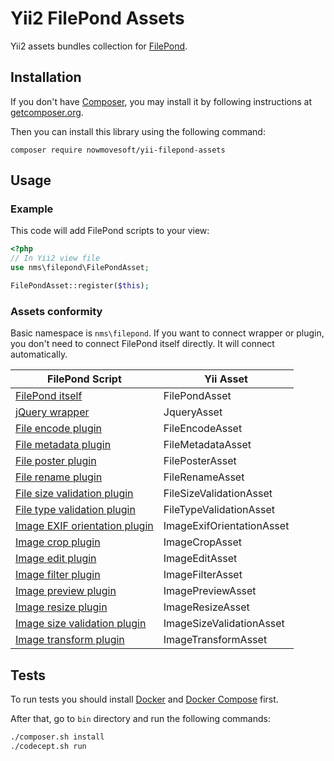 # Yii2 FilePond Assets

Yii2 assets bundles collection for [FilePond](https://pqina.nl/filepond/).

## Installation

If you don't have [Composer](http://getcomposer.org/), you may install it by following instructions
at [getcomposer.org](http://getcomposer.org/doc/00-intro.md#installation-nix).

Then you can install this library using the following command:

~~~
composer require nowmovesoft/yii-filepond-assets
~~~

## Usage

### Example

This code will add FilePond scripts to your view:

```php
<?php
// In Yii2 view file
use nms\filepond\FilePondAsset;

FilePondAsset::register($this);
```

### Assets conformity

Basic namespace is `nms\filepond`. If you want to connect wrapper or plugin, you don't need to connect FilePond itself directly. It will connect automatically.

| FilePond Script | Yii Asset |
|-----------------|-----------|
| [FilePond itself](https://pqina.nl/filepond/docs/patterns/installation/) | FilePondAsset |
| [jQuery wrapper](https://pqina.nl/filepond/docs/patterns/frameworks/jquery/) | JqueryAsset |
| [File encode plugin](https://pqina.nl/filepond/docs/patterns/plugins/file-encode/) | FileEncodeAsset |
| [File metadata plugin](https://pqina.nl/filepond/docs/patterns/plugins/file-metadata/) | FileMetadataAsset |
| [File poster plugin](https://pqina.nl/filepond/docs/patterns/plugins/file-poster/) | FilePosterAsset |
| [File rename plugin](https://pqina.nl/filepond/docs/patterns/plugins/file-rename/) | FileRenameAsset |
| [File size validation plugin](https://pqina.nl/filepond/docs/patterns/plugins/file-validate-size/) | FileSizeValidationAsset |
| [File type validation plugin](https://pqina.nl/filepond/docs/patterns/plugins/file-validate-type/) | FileTypeValidationAsset |
| [Image EXIF orientation plugin](https://pqina.nl/filepond/docs/patterns/plugins/image-exif-orientation/) | ImageExifOrientationAsset |
| [Image crop plugin](https://pqina.nl/filepond/docs/patterns/plugins/image-crop/) | ImageCropAsset |
| [Image edit plugin](https://pqina.nl/filepond/docs/patterns/plugins/image-edit/) | ImageEditAsset |
| [Image filter plugin](https://pqina.nl/filepond/docs/patterns/plugins/image-filter/) | ImageFilterAsset |
| [Image preview plugin](https://pqina.nl/filepond/docs/patterns/plugins/image-preview/) | ImagePreviewAsset |
| [Image resize plugin](https://pqina.nl/filepond/docs/patterns/plugins/image-resize/) | ImageResizeAsset |
| [Image size validation plugin](https://pqina.nl/filepond/docs/patterns/plugins/image-validate-size/) | ImageSizeValidationAsset |
| [Image transform plugin](https://pqina.nl/filepond/docs/patterns/plugins/image-transform/) | ImageTransformAsset |

## Tests

To run tests you should install [Docker](https://docs.docker.com/get-docker/) and [Docker Compose](https://docs.docker.com/compose/install/) first.

After that, go to `bin` directory and run the following commands:

```bash
./composer.sh install
./codecept.sh run
```
